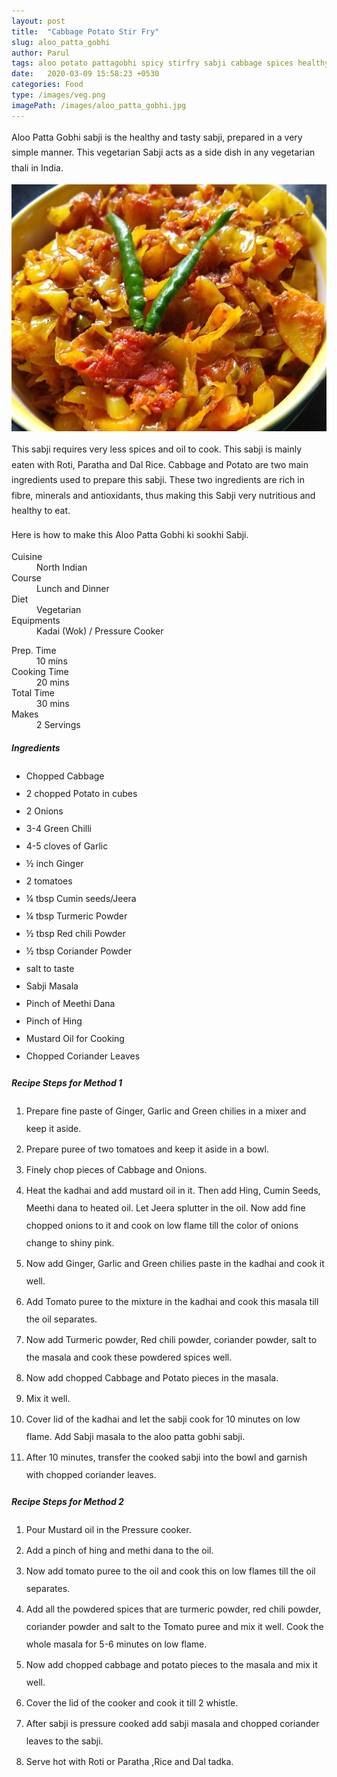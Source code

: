 ```yaml
---
layout: post
title:  "Cabbage Potato Stir Fry"
slug: aloo_patta_gobhi
author: Parul
tags: aloo potato pattagobhi spicy stirfry sabji cabbage spices healthy tasty vegetarian thali recipe roti paratha dal rice northindian sookhi sabji sidedish easy simple kadhai dinner lunch ideas indianthali indiafood eatrightindia recipe foodies homemade 
date:   2020-03-09 15:58:23 +0530
categories: Food
type: /images/veg.png
imagePath: /images/aloo_patta_gobhi.jpg
---
```

<p class="text-justify" style="line-height: 175%;">
Aloo Patta Gobhi sabji is the healthy and tasty sabji, prepared in a very simple manner. This vegetarian Sabji acts as a side dish in any vegetarian thali in India.
</p>

<div class="row">
    <div class="col-md-12"><img src="../images/aloo_patta_gobhi.jpg" alt="" class="rounded img-fluid mb-2"></div>
</div>

<p class="text-justify" style="line-height: 175%;">
This sabji requires very less spices and oil to cook. This sabji is mainly eaten with Roti, Paratha and Dal Rice. Cabbage and Potato are two main ingredients used to prepare this sabji. These two ingredients are rich in fibre, minerals and antioxidants, thus making this Sabji very nutritious and healthy to eat.
</p>

<p class="text-justify" style="line-height: 175%;">
Here is how to make this Aloo Patta Gobhi ki sookhi Sabji.
</p>

<div class="row">
    <div class="col-md-6">
        <dl class="row">
            <dt class="col-sm-4">Cuisine</dt><dd class="col-sm-7">North Indian</dd>
            <dt class="col-sm-4">Course</dt><dd class="col-sm-7">Lunch and Dinner</dd>
            <dt class="col-sm-4">Diet</dt><dd class="col-sm-7">Vegetarian</dd>
            <dt class="col-sm-4">Equipments</dt><dd class="col-sm-7">Kadai (Wok) / Pressure Cooker</dd>
        </dl>
    </div>
    <div class="col-md-6">
        <dl class="row">
            <dt class="col-sm-5">Prep. Time</dt><dd class="col-sm-7">10 mins</dd>
            <dt class="col-sm-5">Cooking Time</dt><dd class="col-sm-7">20 mins</dd>
            <dt class="col-sm-5">Total Time</dt><dd class="col-sm-7">30 mins</dd>
            <dt class="col-sm-5">Makes</dt><dd class="col-sm-7">2 Servings</dd>
        </dl>
    </div>
</div>

<div class="recipe-section-divider"></div>
<div class="row" id="ingredients">
    <div class="col-md-12"><h5 class="font-weight-bold">Ingredients</h5></div>
</div>
<div class="row">
    <div class="col-md-12">
        <ul class="post-list" style="line-height: 200%">
            <li>Chopped Cabbage</li>
            <li>2 chopped Potato in cubes</li>
            <li>2 Onions</li>
            <li>3-4 Green Chilli</li>
            <li>4-5 cloves of Garlic</li>
            <li>½ inch Ginger</li>
            <li>2 tomatoes</li>
            <li>¼ tbsp Cumin seeds/Jeera</li>
            <li>¼ tbsp Turmeric Powder</li>
            <li>½ tbsp Red chili Powder</li>
            <li>½ tbsp Coriander Powder</li>
            <li>salt to taste</li>
            <li>Sabji Masala</li>
            <li>Pinch of Meethi Dana</li>
            <li>Pinch of Hing</li>
            <li>Mustard Oil for Cooking</li>
            <li>Chopped Coriander Leaves</li>
        </ul>
    </div>
</div>

<div class="recipe-section-divider"></div>
<div class="row" id="recipe">
    <div class="col-md-12"><h5 class="font-weight-bold">Recipe Steps for Method 1</h5></div>
</div>
<div class="row">
    <div class="col-md-12">
        <ol class="post-list text-justify" style="line-height: 200%">
            <li style="margin-bottom:5px;">Prepare fine paste of Ginger, Garlic and Green chilies in a mixer and keep it aside.</li>
            <li style="margin-bottom:5px;">Prepare puree of two tomatoes and keep it aside in a bowl.</li>
            <li style="margin-bottom:5px;">Finely chop pieces of Cabbage and Onions.</li>
            <li style="margin-bottom:5px;">Heat the kadhai and add mustard oil in it. Then add Hing, Cumin Seeds, Meethi dana to heated oil. Let Jeera splutter in the oil. Now add fine chopped onions to it and cook on low flame till the color of onions change to shiny pink.</li>
            <li style="margin-bottom:5px;">Now add Ginger, Garlic and Green chilies paste in the kadhai and cook it well.</li>
            <li style="margin-bottom:5px;">Add Tomato puree to the mixture in the kadhai and cook this masala till the oil separates.</li>
            <li style="margin-bottom:5px;">Now add Turmeric powder, Red chili powder, coriander powder, salt to the masala and cook these powdered spices well.</li>
            <li style="margin-bottom:5px;">Now add chopped Cabbage and Potato pieces in the masala.</li>
            <li style="margin-bottom:5px;">Mix it well.</li>
            <li style="margin-bottom:5px;">Cover lid of the kadhai and let the sabji cook for 10 minutes on low flame. Add Sabji masala to the aloo patta gobhi sabji.</li>
            <li style="margin-bottom:5px;">After 10 minutes, transfer the cooked sabji into the bowl and garnish with chopped coriander leaves.</li>
        </ol>
    </div>
</div>
<div class="recipe-section-divider"></div>
<div class="row" id="recipe">
    <div class="col-md-12"><h5 class="font-weight-bold">Recipe Steps for Method 2</h5></div>
</div>
<div class="row">
    <div class="col-md-12">
        <ol class="post-list text-justify" style="line-height: 200%">
            <li style="margin-bottom:5px;">Pour Mustard oil in the  Pressure cooker.</li>
            <li style="margin-bottom:5px;">Add a pinch of hing and methi dana to the oil.</li>
            <li style="margin-bottom:5px;">Now add  tomato puree to the oil and cook this on low flames till the oil separates.</li>
            <li style="margin-bottom:5px;">Add all the powdered spices that are turmeric powder, red chili powder, coriander powder and salt to the Tomato puree and mix it well. Cook the whole masala for 5-6 minutes on low flame.</li>
            <li style="margin-bottom:5px;">Now add chopped cabbage and potato pieces to the masala and mix it well.</li>
            <li style="margin-bottom:5px;">Cover the lid of the cooker and cook it till 2 whistle.</li>
            <li style="margin-bottom:5px;">After sabji is pressure cooked add sabji masala and chopped coriander leaves to the sabji.</li>
            <li style="margin-bottom:5px;">Serve hot with Roti or Paratha ,Rice and Dal tadka.</li>
        </ol>
    </div>
</div>
<br>

